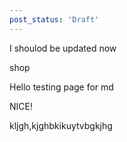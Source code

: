 ```yaml
---
post_status: 'Draft'
---
```


I shoulod be updated now

shop

Hello testing page for md


NICE!


kljgh,kjghbkikuytvbgkjhg
